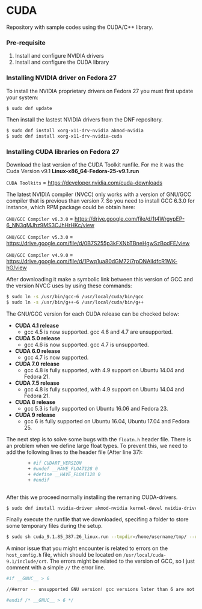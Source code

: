 # CUDA

Repository with	sample codes using the CUDA/C++	library.

### Pre-requisite
1. Install and configure NVIDIA drivers
2. Install and configure the CUDA library

### Installing NVIDIA driver on Fedora 27

To install the NVIDIA proprietary drivers on Fedora 27 you must first update your system:

```bash
$ sudo dnf update
```
Then install the lastest NVIDIA drivers from the DNF repository.

```bash
$ sudo dnf install xorg-x11-drv-nvidia akmod-nvidia
$ sudo dnf install xorg-x11-drv-nvidia-cuda
```
### Installing CUDA libraries on Fedora 27

Download the last version of the CUDA Toolkit runfile. For me it was the Cuda Version v9.1 **Linux-x86_64-Fedora-25-v9.1.run**

`CUDA Toolkits` = https://developer.nvidia.com/cuda-downloads

The latest NVIDIA compiler (NVCC) only works with a version of GNU/GCC compiler that is previous than version 7. So you need to install GCC 6.3.0 for instance, which RPM package could be obtain here:

`GNU/GCC Compiler v6.3.0` = https://drive.google.com/file/d/1t4WrgvpEP-6_NN3qMJhz9MS3CJhHrHKc/view

`GNU/GCC Compiler v5.3.0` = https://drive.google.com/file/d/0B7S255p3kFXNbTBneHgwSzBodFE/view

`GNU/GCC Compiler v4.9.0` = https://drive.google.com/file/d/1Pwq1ua80dGM72i7rpDNAIIdfcR1WK-hG/view

After downloading it make a symbolic link between this version of GCC and the version NVCC uses by using these commands:

```bash
$ sudo ln -s /usr/bin/gcc-6 /usr/local/cuda/bin/gcc 
$ sudo ln -s /usr/bin/g++-6 /usr/local/cuda/bin/g++
```

The GNU/GCC version for each CUDA release can be checked below:

- **CUDA 4.1 release** 
	- gcc 4.5 is now supported. gcc 4.6 and 4.7 are unsupported.
- **CUDA 5.0 release** 
	- gcc 4.6 is now supported. gcc 4.7 is unsupported.
- **CUDA 6.0 release** 
	- gcc 4.7 is now supported.
- **CUDA 7.0 release**
	- gcc 4.8 is fully supported, with 4.9 support on Ubuntu 14.04 and Fedora 21.
- **CUDA 7.5 release**
	- gcc 4.8 is fully supported, with 4.9 support on Ubuntu 14.04 and Fedora 21.
- **CUDA 8 release**
	- gcc 5.3 is fully supported on Ubuntu 16.06 and Fedora 23.
- **CUDA 9 release**
	- gcc 6 is fully supported on Ubuntu 16.04, Ubuntu 17.04 and Fedora 25.

The next step is to solve some bugs with the `floatn.h` header file. There is an problem when we define large float types. To prevent this, we need to add the following lines to the header file (After line 37):

```bash
		+ #if CUDART_VERSION
		+ #undef __HAVE_FLOAT128 0
		+ #define __HAVE_FLOAT128 0
		+ #endif
		
```
After this we proceed normally installing the remaning CUDA-drivers.

```bash
$ sudo dnf install nvidia-driver akmod-nvidia kernel-devel nvidia-driver-libs.i686 vulkan.i686 cuda nvidia-driver-cuda cuda-devel nvidia-driver-NVML-devel
```
Finally execute the runfile that we downloaded, specifing a folder to store some temporary files during the setup.

```bash
$ sudo sh cuda_9.1.85_387.26_linux.run --tmpdir=/home/username/tmp/ --override
```

A minor issue that you might encounter is related to errors on the `host_config.h` file, which should be located on `/usr/local/cuda-9.1/include/crt`. The errors might be related to the version of GCC, so I just comment with a simple `//` the error line.

```bash
#if __GNUC__ > 6

//#error -- unsupported GNU version! gcc versions later than 6 are not supported!

#endif /* __GNUC__ > 6 */ 
```
